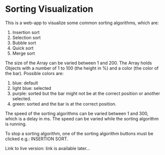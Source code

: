 # Sorting Visualization

This is a web-app to visualize some common sorting algorithms, which are:

1. Insertion sort
2. Selection sort
3. Bubble sort
4. Quick sort
5. Merge sort

The size of the Array can be varied between 1 and 200. The Array holds Objects with a number of 1 to 100 (the height in %) and a color (the color of the bar).
Possible colors are:

1. blue: default
2. light blue: selected
3. purple: sorted but the bar might not be at the correct position or another selected.
4. green: sorted and the bar is at the correct position.

The speed of the sorting algorithms can be varied between 1 and 300, which is a delay in ms. The speed can be varied while the sorting algorithm is running.

To stop a sorting algorithm, one of the sorting algorithm buttons must be clicked e.g.: INSERTION SORT.

Link to live version: link is available later...
